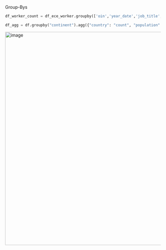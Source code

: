 Group-Bys
```python
df_worker_count = df_ece_worker.groupby(['oin','year_date','job_title','hourly_pay_derived'], as_index=False)['user_id'].nunique()
```

```python
df_agg = df.groupby("continent").agg({"country": "count", "population": ["sum", "min", "max"]})
```
<img width="692" alt="image" src="https://user-images.githubusercontent.com/42124199/220915894-a6865aa6-79a1-4156-8b31-0b748fc54405.png">
